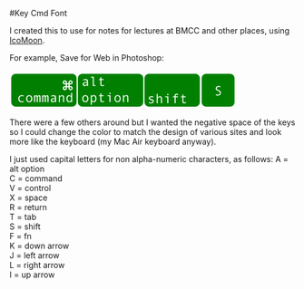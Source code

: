 #Key Cmd Font

I created this to use for notes for lectures at BMCC and other places, using [IcoMoon](https://icomoon.io/).

For example, Save for Web in Photoshop:  

![key cmd font example](https://raw.githubusercontent.com/owenroberts/key-cmd-font/master/ex.jpg)

There were a few others around but I wanted the negative space of the keys so I could change the color to match the design of various sites and look more like the keyboard (my Mac Air keyboard anyway).

I just used capital letters for non alpha-numeric characters, as follows:
A = alt option  
C = command  
V = control  
X = space  
R = return  
T = tab  
S = shift  
F = fn  
K = down arrow  
J = left arrow  
L = right arrow  
I = up arrow  


